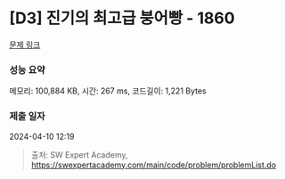 # [D3] 진기의 최고급 붕어빵 - 1860 

[문제 링크](https://swexpertacademy.com/main/code/problem/problemDetail.do?contestProbId=AV5LsaaqDzYDFAXc) 

### 성능 요약

메모리: 100,884 KB, 시간: 267 ms, 코드길이: 1,221 Bytes

### 제출 일자

2024-04-10 12:19



> 출처: SW Expert Academy, https://swexpertacademy.com/main/code/problem/problemList.do